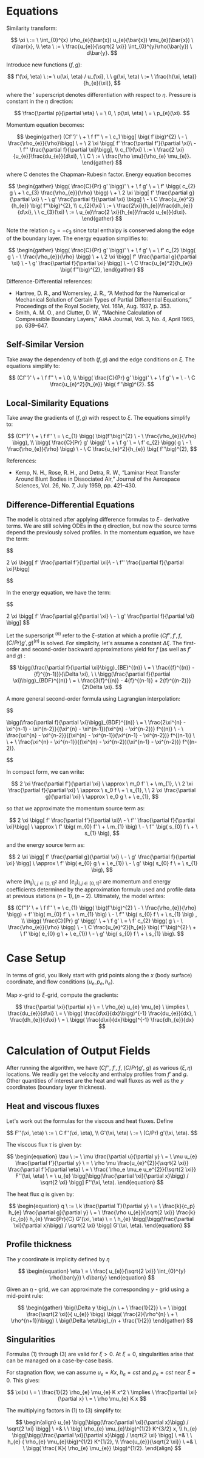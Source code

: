 # Equations
Similarity transform:

$$
\xi \ := \ \int_{0}^{x} \rho_{e}(\bar{x}) u_{e}(\bar{x}) \mu_{e}(\bar{x}) \ d\bar{x}, \\ \eta \ := \ \frac{u_{e}}{\sqrt{2 \xi}} \int_{0}^{y}\rho(\bar{y}) \ d\bar{y}.
$$

Introduce new functions $(f, g)$:

$$
  f'(\xi, \eta) \ := \ u(\xi, \eta) / u_{\xi}, \ \ g(\xi, \eta) \ := \ \frac{h(\xi, \eta)}{h_{e}(\xi)},
$$

where the $'$ superscript denotes differentiation with respect to $\eta$. Pressure is constant in the $\eta$ direction:

$$
\frac{\partial p}{\partial \eta} \ = \ 0, \ p(\xi, \eta) \ = \ p_{e}(\xi).
$$

Momentum equation becomes:

$$
\begin{gather}
(Cf'')' \ + \ f f'' \ = \ c_1 \bigg[ \big( f'\big)^{2} \ - \ \frac{\rho_{e}}{\rho}\bigg] \ + \ 2 \xi \bigg[  f' \frac{\partial f'}{\partial \xi}\ - \ f'' \frac{\partial f}{\partial \xi}\bigg], \\ 
c_{1}(\xi) \ := \ \frac{2 \xi}{u_{e}}\frac{du_{e}}{d\xi}, \ \ C \ := \ \frac{\rho \mu}{\rho_{e} \mu_{e}}.
\end{gather}
$$

where C denotes the Chapman-Rubesin factor. 
Energy equation becomes

$$
\begin{gather}
\bigg( \frac{C}{Pr} g' \bigg)' \ + \ f g' \ = \ f' \bigg( c_{2} g \ + \ c_{3} \frac{\rho_{e}}{\rho} \bigg) \ + \  2 \xi \bigg[ f' \frac{\partial g}{\partial \xi}  \ - \ g' \frac{\partial f}{\partial \xi} \bigg] \ - \ C \frac{u_{e}^2}{h_{e}} \big( f''\big)^{2}, \\
c_{2}(\xi) \ := \ \frac{2\xi}{h_{e}}\frac{dh_{e}}{d\xi}, \ \ c_{3}(\xi) \ := \ u_{e}\frac{2 \xi}{h_{e}}\frac{d u_{e}}{d\xi}.
\end{gather}
$$

Note the relation $c_{2} = - c_{3}$ since total enthalpy is conserved along the edge of the boundary layer. The energy equation simplifies to:

$$
\begin{gather}
\bigg( \frac{C}{Pr} g' \bigg)' \ + \ f g' \ = \ f' c_{2} \bigg( g \ - \ \frac{\rho_{e}}{\rho} \bigg) \ + \  2 \xi \bigg[ f' \frac{\partial g}{\partial \xi}  \ - \ g' \frac{\partial f}{\partial \xi} \bigg] \ - \ C \frac{u_{e}^2}{h_{e}} \big( f''\big)^{2}, 
\end{gather}
$$


Difference-Differential references:
- Hartree, D. R., and Womersley, J. R., “A Method for the Numerical or Mechanical
Solution of Certain Types of Partial Differential Equations,” Proceedings of the
Royal Society, Vol. 161A, Aug. 1937, p. 353.
- Smith, A. M. O., and Clutter, D. W., “Machine Calculation of Compressible Boundary
Layers,” AIAA Journal, Vol. 3, No. 4, April 1965, pp. 639–647.

## Self-Similar Version

Take away the dependency of both $(f, g)$ and the edge conditions on $\xi$. The equations simplify to:

$$
(Cf'')' \ + \ f f'' \ = \ 0, \\
\bigg( \frac{C}{Pr} g' \bigg)' \ + \ f g' \ = \  - \ C \frac{u_{e}^2}{h_{e}} \big( f''\big)^{2}.
$$

## Local-Similarity Equations

Take away the gradients of $(f,g)$ with respect to $\xi$. The equations simplify to:

$$
(Cf'')' \ + \ f f'' \ = \ c_{1} \bigg(  \big(f'\big)^{2} \ - \ \frac{\rho_{e}}{\rho} \bigg), \\
\bigg( \frac{C}{Pr} g' \bigg)' \ + \ f g' \ = \ f' c_{2} \bigg( g \ - \ \frac{\rho_{e}}{\rho} \bigg) \ - \ C \frac{u_{e}^2}{h_{e}} \big( f''\big)^{2},
$$

References:
-  Kemp, N. H., Rose, R. H., and Detra, R. W., “Laminar Heat Transfer Around Blunt
Bodies in Dissociated Air,” Journal of the Aerospace Sciences, Vol. 26, No. 7, July
1959, pp. 421–430.

## Difference-Differential Equations

The model is obtained after applying difference formulas to $\xi-$ derivative terms. We are still solving ODEs in the $\eta$ direction, but now the source terms depend the previously solved profiles. In the momentum equation, we have the term:

$$

2 \xi \bigg[  f' \frac{\partial f'}{\partial \xi}\ - \ f'' \frac{\partial f}{\partial \xi}\bigg]

$$

In the energy equation, we have the term:

$$

2 \xi \bigg[ f' \frac{\partial g}{\partial \xi}  \ - \ g' \frac{\partial f}{\partial \xi} \bigg]
$$


Let the superscript ${}^{(n)}$ refer to the $\xi$-station at which a profile $(Cf'', f', f, (C/Pr)g', g)^{(n)}$ is solved. For simplicity, let's assume a constant $\Delta \xi$. The first-order and second-order backward approximations yield for $f$ (as well as $f'$ and $g$) :

$$
\bigg(\frac{\partial f}{\partial \xi}\bigg)_{BE}^{(n)} \ = \ \frac{{f}^{(n)} -{f}^{(n-1)}}{\Delta \xi}, \ \ \bigg(\frac{\partial f}{\partial \xi}\bigg)_{BDF}^{(n)} \ = \ \frac{3{f}^{(n)} - 4{f}^{(n-1)} + 2{f}^{(n-2)}}{2\Delta \xi}.
$$

A more general second-order formula using Lagrangian interpolation:

$$

\bigg(\frac{\partial f}{\partial \xi}\bigg)_{BDF}^{(n)} \ = \ \frac{2\xi^{n} - \xi^{n-1} - \xi^{n-2}}{(\xi^{n} - \xi^{n-1})(\xi^{n} - \xi^{n-2})} f^{(n)} \ - \ \frac{\xi^{n}  - \xi^{n-2}}{(\xi^{n} - \xi^{n-1})(\xi^{n-1} - \xi^{n-2})} f^{(n-1)} \ \\ + \ \frac{\xi^{n}  - \xi^{n-1}}{(\xi^{n} - \xi^{n-2})(\xi^{n-1} - \xi^{n-2})} f^{(n-2)}.

$$

In compact form, we can write:

$$
2 \xi \frac{\partial f'}{\partial \xi} \ \approx \ m_0 f' \ + \ m_{1}, \ \ 2 \xi \frac{\partial f}{\partial \xi} \ \approx \ s_0 f \ + \ s_{1}, \ \ 2 \xi \frac{\partial g}{\partial \xi} \ \approx \ e_0 g \ + \ e_{1}, 
$$

so that we approximate the momentum source term as:

$$
2 \xi \bigg[  f' \frac{\partial f'}{\partial \xi}\ - \ f'' \frac{\partial f}{\partial \xi}\bigg] \ \approx \ f' \big( m_{0} f' \ + \ m_{1} \big) \ - \ f'' \big( s_{0} f  \ + \ s_{1} \big),
$$

and the energy source term as:

$$
2 \xi \bigg[ f' \frac{\partial g}{\partial \xi}  \ - \ g' \frac{\partial f}{\partial \xi} \bigg] \ \approx \ f' \big( e_{0} g \ + \ e_{1}) \ - \ g' \big( s_{0} f \ + \ s_{1} \big), 
$$

where $\big(m_{ij}\big)_{i,j \in [0,1]^2}$ and $\big( e_{ij} \big)_{i,j \in [0,1]^2}$ are momentum and energy coefficients determined by the approximation formula used and profile data at previous stations $(n-1), (n-2)$. Ultimately, the model writes:

$$
(Cf'')' \ + \ f f'' \ = \ c_{1} \bigg(  \big(f'\big)^{2} \ - \ \frac{\rho_{e}}{\rho} \bigg) + f' \big( m_{0} f' \ + \ m_{1} \big) \ - \ f'' \big( s_{0} f  \ + \ s_{1} \big) , \\
\bigg( \frac{C}{Pr} g' \bigg)' \ + \ f g' \ = \ f' c_{2} \bigg( g \ - \ \frac{\rho_{e}}{\rho} \bigg) \ - \ C \frac{u_{e}^2}{h_{e}} \big( f''\big)^{2} \ + \ f' \big( e_{0} g \ + \ e_{1}) \ - \ g' \big( s_{0} f \ + \ s_{1} \big).
$$

# Case Setup

In terms of grid, you likely start with grid points along the $x$ (body surface) coordinate, and flow conditions $(u_{e}, p_{e}, h_{e})$.

Map $x$-grid to $\xi$-grid, compute the gradients:

$$
\frac{\partial \xi}{\partial x} \ = \ \rho_{e} u_{e} \mu_{e} \ \implies \ \frac{du_{e}}{d\xi} \ = \ \bigg( \frac{d\xi}{dx}\bigg)^{-1} \frac{du_{e}}{dx}, \ \frac{dh_{e}}{d\xi} \ = \ \bigg( \frac{d\xi}{dx}\bigg)^{-1} \frac{dh_{e}}{dx} 
$$

# Calculation of Output Fields

After running the algorithm, we have $\big(C f'',\  f', \ f, \ (C/Pr) g', \ g \big)$ as various $(\xi, \eta)$ locations. We readily get the velocity and enthalpy profiles from $f'$ and $g$. Other quantities of interest are the heat and wall fluxes as well as the $y$ coordinates (boundary layer thickness).

## Heat and viscous fluxes
Let's work out the formulas for the viscous and heat fluxes. Define

$$
F''(\xi, \eta) \ := \ C f''(\xi, \eta), \\  G'(\xi, \eta) \ := \ (C/Pr) g'(\xi, \eta).
$$

The viscous flux $\tau$ is given by:

$$
\begin{equation}
\tau \ := \ \mu \frac{\partial u}{\partial y} \ = \ \mu u_{e} \frac{\partial f'}{\partial y} \ = \ \rho \mu \frac{u_{e}^{2}}{\sqrt{2 \xi}} \frac{\partial f'}{\partial \eta} \ = \ \frac{ \rho_e \mu_e u_e^{2}}{\sqrt{2 \xi}} F''(\xi, \eta) \ = \ u_{e} \bigg[\bigg(\frac{\partial \xi}{\partial x}\bigg) / \sqrt{2 \xi} \bigg]  F''(\xi, \eta). 
\end{equation}
$$

The heat flux $q$ is given by:

$$
\begin{equation}
  q \ := \ k \frac{\partial T}{\partial y} \ = \ \frac{k}{c_p} h_{e} \frac{\partial g}{\partial y} \ = \ \frac{\rho u_{e}}{\sqrt{2 \xi}} \frac{k}{c_{p}} h_{e} \frac{Pr}{C} G'(\xi, \eta) \ = \ h_{e} \bigg[\bigg(\frac{\partial \xi}{\partial x}\bigg) / \sqrt{2 \xi} \bigg]  G'(\xi, \eta). 
\end{equation}
$$

## Profile thickness
The $y$ coordinate is implicity defined by $\eta$

$$
\begin{equation}
\eta \ = \ \frac{ u_{e}}{\sqrt{2 \xi}} \int_{0}^{y} \rho(\bar{y}) \ d\bar{y}
\end{equation}
$$

Given an $\eta$ - grid, we can approximate the corresponding $y$ - grid using a mid-point rule:

$$
\begin{gather}
\big(\Delta y \big)_{n \ + \ \frac{1}{2}}  \ = \ \bigg( \frac{\sqrt{2 \xi}}{ u_{e}} \bigg) \bigg(  \frac{2}{\rho^{n} \ + \ \rho^{n+1}}\bigg) \ \big(\Delta \eta\big)_{n + \frac{1}{2}}
\end{gather}
$$

## Singularities
Formulas (1) through (3) are valid for $\xi > 0$. At $\xi = 0$, singularities arise that can be managed on a case-by-case basis.

For stagnation flow, we can assume $u_{e} = Kx$, $h_{e} = cst$ and $\rho_{e} = cst$ near $\xi = 0$. This gives:

$$
\xi(x) \ = \ \frac{1}{2} \rho_{e} \mu_{e} K x^2 \ \implies \ \frac{\partial \xi}{\partial x} \ = \ \rho \mu_{e} K x
$$

The multiplying factors in (1) to (3) simplify to:

$$
\begin{align}
  u_{e} \bigg[\bigg(\frac{\partial \xi}{\partial x}\bigg) / \sqrt{2 \xi} \bigg] \ =& \ \ \big( \rho_{e} \mu_{e}\big)^{1/2} K^{3/2} x, \\
  h_{e} \bigg[\bigg(\frac{\partial \xi}{\partial x}\bigg) / \sqrt{2 \xi} \bigg] \ =& \ \ h_{e} ( \rho_{e} \mu_{e}\big)^{1/2} K^{1/2}, \\
  \frac{u_{e}}{\sqrt{2 \xi}} \ =& \ \ \bigg( \frac{ K}{ \rho_{e} \mu_{e}} \bigg)^{1/2}.
\end{align}
$$

